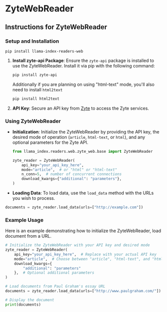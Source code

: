# ZyteWebReader

## Instructions for ZyteWebReader

### Setup and Installation

`pip install llama-index-readers-web`

1. **Install zyte-api Package**: Ensure the `zyte-api` package is installed to use the ZyteWebReader. Install it via pip with the following command:

   ```bash
   pip install zyte-api
   ```

   Additionally if you are planning on using "html-text" mode, you'll also need to install `html2text`

   ```bash
   pip install html2text
   ```

2. **API Key**: Secure an API key from [Zyte](https://www.zyte.com/zyte-api/) to access the Zyte services.

### Using ZyteWebReader

- **Initialization**: Initialize the ZyteWebReader by providing the API key, the desired mode of operation (`article`, `html-text`, or `html`), and any optional parameters for the Zyte API.

  ```python
  from llama_index.readers.web.zyte_web.base import ZyteWebReader

  zyte_reader = ZyteWebReader(
      api_key="your_api_key_here",
      mode="article",  # or "html" or "html-text"
      n_conn=5,  # number of concurrent connections
      download_kwargs={"additional": "parameters"},
  )
  ```

- **Loading Data**: To load data, use the `load_data` method with the URLs you wish to process.

```python
documents = zyte_reader.load_data(urls=["http://example.com"])
```

### Example Usage

Here is an example demonstrating how to initialize the ZyteWebReader, load document from a URL.

```python
# Initialize the ZyteWebReader with your API key and desired mode
zyte_reader = ZyteWebReader(
    api_key="your_api_key_here",  # Replace with your actual API key
    mode="article",  # Choose between "article", "html-text", and "html"
    download_kwargs={
        "additional": "parameters"
    },  # Optional additional parameters
)

# Load documents from Paul Graham's essay URL
documents = zyte_reader.load_data(urls=["http://www.paulgraham.com/"])

# Display the document
print(documents)
```
